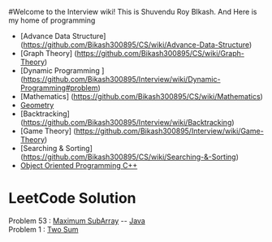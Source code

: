 #Welcome to the Interview wiki!
This is Shuvendu Roy BIkash. And Here is my home of programming

* [Advance Data Structure] (https://github.com/Bikash300895/CS/wiki/Advance-Data-Structure)
* [Graph Theory] (https://github.com/Bikash300895/CS/wiki/Graph-Theory)
* [Dynamic Programming ] (https://github.com/Bikash300895/Interview/wiki/Dynamic-Programming#problem)
* [Mathematics] (https://github.com/Bikash300895/CS/wiki/Mathematics)
* [Geometry](https://github.com/Bikash300895/CS/wiki/Geometry)
* [Backtracking] (https://github.com/Bikash300895/Interview/wiki/Backtracking)
* [Game Theory] (https://github.com/Bikash300895/Interview/wiki/Game-Theory)
* [Searching & Sorting] (https://github.com/Bikash300895/CS/wiki/Searching-&-Sorting)
* [Object Oriented Programming C++](https://github.com/Bikash300895/Interview/wiki/Object-Oriented-Programming-C--)

# LeetCode Solution

  Problem 53 : [Maximum SubArray](https://leetcode.com/problems/maximum-subarray/) -- [Java](https://github.com/Bikash300895/Interview/tree/master/DynamicProgramming/MaximumSubArray)<br/>
  Problem 1 : [Two Sum](https://leetcode.com/problems/two-sum/)
